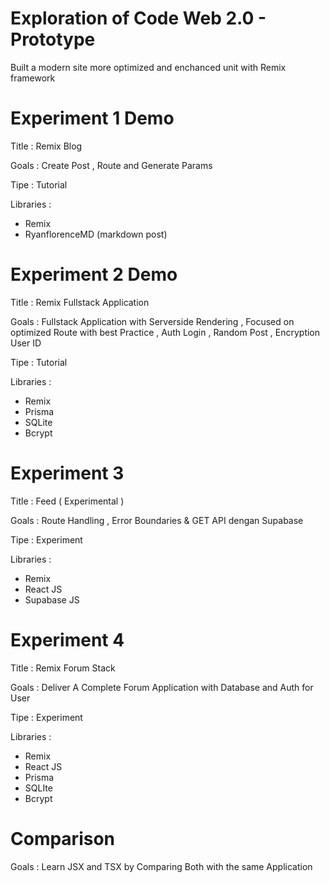 # Exploration of Code Web 2.0 - Prototype

Built a modern site more optimized and enchanced unit with Remix framework

# Experiment 1 Demo

Title : Remix Blog

Goals : Create Post , Route and Generate Params

Tipe : Tutorial

Libraries :
- Remix
- RyanflorenceMD (markdown post)


# Experiment 2 Demo

Title : Remix Fullstack Application

Goals : Fullstack Application with Serverside Rendering , Focused on optimized Route with best Practice , Auth Login , Random Post , Encryption User ID

Tipe : Tutorial

Libraries :
- Remix
- Prisma
- SQLite
- Bcrypt


# Experiment 3

Title : Feed ( Experimental )

Goals : Route Handling , Error Boundaries & GET API dengan Supabase 

Tipe : Experiment

Libraries : 
- Remix
- React JS
- Supabase JS

# Experiment 4

Title : Remix Forum Stack

Goals : Deliver A Complete Forum Application with Database and Auth for User

Tipe : Experiment

Libraries :
- Remix
- React JS
- Prisma
- SQLIte
- Bcrypt

# Comparison 

Goals : Learn JSX and TSX by Comparing Both with the same Application 
